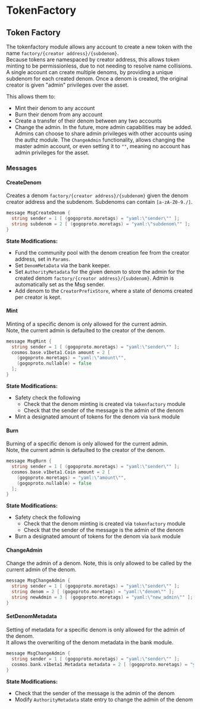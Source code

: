 # TokenFactory

## Token Factory

The tokenfactory module allows any account to create a new token with the name `factory/{creator address}/{subdenom}`.\
Because tokens are namespaced by creator address, this allows token minting to be permissionless, due to not needing to resolve name collisions.\
A single account can create multiple denoms, by providing a unique subdenom for each created denom. Once a denom is created, the original creator is given "admin" privileges over the asset.

This allows them to:

* Mint their denom to any account
* Burn their denom from any account
* Create a transfer of their denom between any two accounts
* Change the admin. In the future, more admin capabilities may be added. Admins can choose to share admin privileges with other accounts using the authz module. The `ChangeAdmin` functionality, allows changing the master admin account, or even setting it to `""`, meaning no account has admin privileges for the asset.

### Messages

#### CreateDenom

Creates a denom  `factory/{creator address}/{subdenom}` given the denom creator address and the subdenom. Subdenoms can contain `[a-zA-Z0-9./]`.

```go
message MsgCreateDenom {
  string sender = 1 [ (gogoproto.moretags) = "yaml:\"sender\"" ];
  string subdenom = 2 [ (gogoproto.moretags) = "yaml:\"subdenom\"" ];
}
```

**State Modifications:**

* Fund the community pool with the denom creation fee from the creator address, set in `Params`.
* Set `DenomMetaData` via the bank keeper.
* Set `AuthorityMetadata` for the given denom to store the admin for the created denom `factory/{creator address}/{subdenom}`. Admin is automatically set as the Msg sender.
* Add denom to the `CreatorPrefixStore`, where a state of denoms created per creator is kept.

#### Mint

Minting of a specific denom is only allowed for the current admin.\
Note, the current admin is defaulted to the creator of the denom.

```go
message MsgMint {
  string sender = 1 [ (gogoproto.moretags) = "yaml:\"sender\"" ];
  cosmos.base.v1beta1.Coin amount = 2 [
    (gogoproto.moretags) = "yaml:\"amount\"",
    (gogoproto.nullable) = false
  ];
}
```

**State Modifications:**

* Safety check the following
  * Check that the denom minting is created via `tokenfactory` module
  * Check that the sender of the message is the admin of the denom
* Mint a designated amount of tokens for the denom via `bank` module

#### Burn

Burning of a specific denom is only allowed for the current admin.\
Note, the current admin is defaulted to the creator of the denom.

```go
message MsgBurn {
  string sender = 1 [ (gogoproto.moretags) = "yaml:\"sender\"" ];
  cosmos.base.v1beta1.Coin amount = 2 [
    (gogoproto.moretags) = "yaml:\"amount\"",
    (gogoproto.nullable) = false
  ];
}
```

**State Modifications:**

* Safety check the following
  * Check that the denom minting is created via `tokenfactory` module
  * Check that the sender of the message is the admin of the denom
* Burn a designated amount of tokens for the denom via `bank` module

#### ChangeAdmin

Change the admin of a denom. Note, this is only allowed to be called by the current admin of the denom.

```go
message MsgChangeAdmin {
  string sender = 1 [ (gogoproto.moretags) = "yaml:\"sender\"" ];
  string denom = 2 [ (gogoproto.moretags) = "yaml:\"denom\"" ];
  string newAdmin = 3 [ (gogoproto.moretags) = "yaml:\"new_admin\"" ];
}
```

#### SetDenomMetadata

Setting of metadata for a specific denom is only allowed for the admin of the denom.\
It allows the overwriting of the denom metadata in the bank module.

```go
message MsgChangeAdmin {
  string sender = 1 [ (gogoproto.moretags) = "yaml:\"sender\"" ];
  cosmos.bank.v1beta1.Metadata metadata = 2 [ (gogoproto.moretags) = "yaml:\"metadata\"", (gogoproto.nullable)   = false ];
}
```

**State Modifications:**

* Check that the sender of the message is the admin of the denom
* Modify `AuthorityMetadata` state entry to change the admin of the denom
